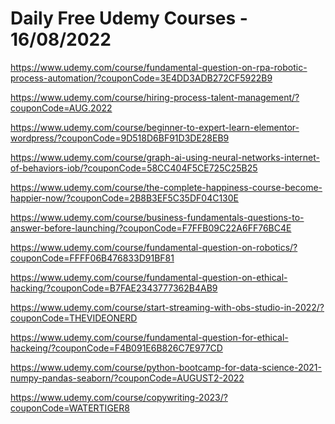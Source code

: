 # Daily Free Udemy Courses - 16/08/2022

https://www.udemy.com/course/fundamental-question-on-rpa-robotic-process-automation/?couponCode=3E4DD3ADB272CF5922B9
https://www.udemy.com/course/hiring-process-talent-management/?couponCode=AUG.2022
https://www.udemy.com/course/beginner-to-expert-learn-elementor-wordpress/?couponCode=9D518D6BF91D3DE28EB9
https://www.udemy.com/course/graph-ai-using-neural-networks-internet-of-behaviors-iob/?couponCode=58CC404F5CE725C25B25
https://www.udemy.com/course/the-complete-happiness-course-become-happier-now/?couponCode=2B8B3EF5C35DF04C130E
https://www.udemy.com/course/business-fundamentals-questions-to-answer-before-launching/?couponCode=F7FFB09C22A6FF76BC4E
https://www.udemy.com/course/fundamental-question-on-robotics/?couponCode=FFFF06B476833D91BF81
https://www.udemy.com/course/fundamental-question-on-ethical-hacking/?couponCode=B7FAE2343777362B4AB9
https://www.udemy.com/course/start-streaming-with-obs-studio-in-2022/?couponCode=THEVIDEONERD
https://www.udemy.com/course/fundamental-question-for-ethical-hackeing/?couponCode=F4B091E6B826C7E977CD
https://www.udemy.com/course/python-bootcamp-for-data-science-2021-numpy-pandas-seaborn/?couponCode=AUGUST2-2022
https://www.udemy.com/course/copywriting-2023/?couponCode=WATERTIGER8
